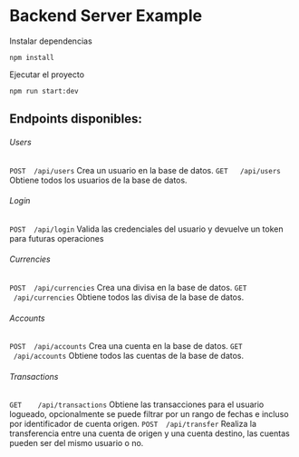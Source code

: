 # Backend Server Example

Instalar dependencias
```
npm install 
```

Ejecutar el proyecto 
```
npm run start:dev
```

## Endpoints disponibles:

###### Users
`POST  /api/users`
Crea un usuario en la base de datos.
`GET   /api/users`
Obtiene todos los usuarios de la base de datos. 

###### Login
`POST  /api/login`
Valida las credenciales del usuario y devuelve un token para futuras operaciones

###### Currencies
`POST  /api/currencies`
Crea una divisa en la base de datos.
`GET     /api/currencies`
Obtiene todos las divisa de la base de datos. 

###### Accounts
`POST  /api/accounts`
Crea una cuenta en la base de datos.
`GET     /api/accounts`
Obtiene todos las cuentas de la base de datos. 

###### Transactions
`GET    /api/transactions`
Obtiene las transacciones para el usuario logueado, opcionalmente se puede filtrar por un rango de fechas e incluso por identificador de cuenta origen.
`POST  /api/transfer`
Realiza la transferencia entre una cuenta de origen y una cuenta destino, las cuentas pueden ser del mismo usuario o no.